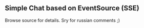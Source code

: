Simple Chat based on EventSource (SSE)
--------------------------------------

Browse source for details. Sry for russian comments ;)